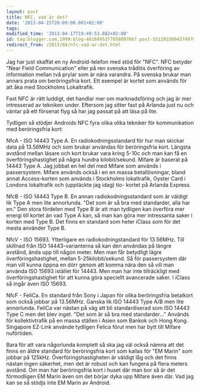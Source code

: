```yaml
---
layout: post
title: NFC, vad är det?
date: '2013-04-15T20:09:00.001+02:00'
tags: 
modified_time: '2013-04-17T19:49:53.882+02:00'
id: tag:blogger.com,1999:blog-4618495377058807667.post-551203389437497090
redirect_from: /2013/04/nfc-vad-ar-det.html
---
```


Jag har just skaffat en ny Android-telefon med stöd för "NFC".  NFC
betyder "Near Field Communication" eller på ren svenska trådlös
överföring av information mellan två prylar som är nära varandra.  På
svenska brukar man annars prata om beröringsfria kort.  Ett exempel är
kortet som används för att åka med Stockholms Lokaltrafik.

Fast NFC är rätt luddigt, det handlar mer om marknadsföring och jag är
mer intresserad av tekniken under.  Eftersom jag sitter fast på
Arlanda just nu och väntar på ett försenat flyg så har jag passat på
att läsa på lite.

Tydligen så stödjer Androids NFC fyra olika olika tekniker för
kommunikation med beröringsfria kort:

NfcA - ISO 14443 Type A.  En radiokodningsstandard för hur man skickar
data på 13.56MHz och som brukar användas för beröringsfria kort.
Längsta avstånd mellan läsare och kort brukar vara kring 5-10c och man
kan få en överföringshastighet på några hundra kilobit/sekund.  Mifare
är baserat på 14443 Type A.  Jag jobbat en hel del med Mifare som
används i passersystem.  Mifare används också i en en massa
betallösningar, bland annat Access-korten som används i Stockholms
lokaltrafik, Oyster Card i Londons lokaltrafik och (upptäckte jag
idag) tio- kortet på Arlanda Express.

NfcB - ISO 14443 Type B.  En annan radiokodningsstandard som är
väldigt lik Type A men lite annorlunda.  "Det som är så bra med
standarder, alla har en."  Den stora fördelen med Type B är att man
tydligen kan överföra mer energi till kortet än vad Type A kan, så man
kan göra mer intressanta saker i korten med Type B.  Det finns en
standard som heter iClass som för det mesta använder Type B.

NfcV - ISO 15693.  Ytterligare en radiokodningstandard för 13.56MHz.
Till skillnad från ISO 14443-varianterna så kan den användas på längre
avstånd, ända upp till någon meter.  Men man får betydligt lägre
överföringshastighet, mellan 5-25kilobit/sekund.  Så för passersystem
där man vill kunna öppna en dörr genom att komma nära den så vill man
använda ISO 15693 istället för 14443.  Men man har inte tillräckligt
med överföringshastighet för att kunna göra speciellt avancerade
saker.  I iClass så ingår även ISO 15693.

NfcF - FeliCa.  En standard från Sony i Japan för olika beröringsfria
betalkort som också jobbar på 13.56MHz.  Ganska lik ISO 14443 Type A/B
men lite annorlunda.  FeliCa var nästan på väg att bli standardiserad
som ISO 14443 Type C men det blev inget.  "Det som är så bra med
standarder..."  Används för kollektivtrafik på en massa ställen i
Asien som Bankok och Hong Kong.  Singapore EZ-Link använde tydligen
Felica förut men har bytt till Mifare nuförtiden.

Bara för att vara någorlunda komplett så ska jag väl också nämna att
det finns en äldre standard för beröringsfria kort som kallas för "EM
Marin" som jobbar på 125kHz.  Överföringshastigheten är väldigt låg
och det finns nästan ingen säkerhet, men det är robust och kan fungera
på flera meters avstånd.  Om man har beröringsfria kort i huset där
man bor så är det förmodligen EM Marin även om det börjar dyka upp
Mifare även där.  Vad jag kan se så stödjs inte EM Marin av Android.

